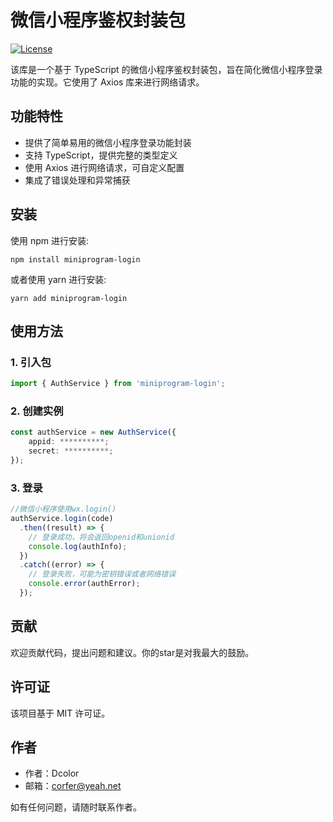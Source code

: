 # 微信小程序鉴权封装包

[![License](https://img.shields.io/badge/license-MIT-blue.svg)](https://github.com/your-username/your-repo/blob/main/LICENSE)

该库是一个基于 TypeScript 的微信小程序鉴权封装包，旨在简化微信小程序登录功能的实现。它使用了 Axios 库来进行网络请求。

## 功能特性

- 提供了简单易用的微信小程序登录功能封装
- 支持 TypeScript，提供完整的类型定义
- 使用 Axios 进行网络请求，可自定义配置
- 集成了错误处理和异常捕获

## 安装

使用 npm 进行安装:

```shell
npm install miniprogram-login
```

或者使用 yarn 进行安装:

```shell
yarn add miniprogram-login
```

## 使用方法

### 1. 引入包

```typescript
import { AuthService } from 'miniprogram-login';
```

### 2. 创建实例

```typescript
const authService = new AuthService({
    appid: **********;
    secret: **********;
});
```

### 3. 登录

```typescript
//微信小程序使用wx.login()
authService.login(code)
  .then((result) => {
    // 登录成功，将会返回openid和unionid
    console.log(authInfo);
  })
  .catch((error) => {
    // 登录失败，可能为密钥错误或者网络错误
    console.error(authError);
  });
```

## 贡献

欢迎贡献代码，提出问题和建议。你的star是对我最大的鼓励。

## 许可证

该项目基于 MIT 许可证。

## 作者

- 作者：Dcolor
- 邮箱：corfer@yeah.net

如有任何问题，请随时联系作者。